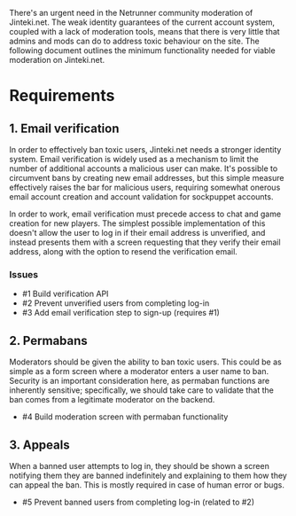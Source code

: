 There's an urgent need in the Netrunner community moderation of Jinteki.net. The weak identity guarantees of the current account system, coupled with a lack of moderation tools, means that there is very little that admins and mods can do to address toxic behaviour on the site. The following document outlines the minimum functionality needed for viable moderation on Jinteki.net.

# Requirements
## 1. Email verification

In order to effectively ban toxic users, Jinteki.net needs a stronger identity system. Email verification is widely used as a mechanism to limit the number of additional accounts a malicious user can make. It's possible to circumvent bans by creating new email addresses, but this simple measure effectively raises the bar for malicious users, requiring somewhat onerous email account creation and account validation for sockpuppet accounts.

In order to work, email verification must precede access to chat and game creation for new players. The simplest possible implementation of this doesn't allow the user to log in if their email address is unverified, and instead presents them with a screen requesting that they verify their email address, along with the option to resend the verification email.

### Issues

 - #1 Build verification API
 - #2 Prevent unverified users from completing log-in
 - #3 Add email verification step to sign-up (requires #1)

## 2. Permabans

Moderators should be given the ability to ban toxic users. This could be as simple as a form screen where a moderator enters a user name to ban. Security is an important consideration here, as permaban functions are inherently sensitive; specifically, we should take care to validate that the ban comes from a legitimate moderator on the backend.

 - #4 Build moderation screen with permaban functionality

## 3. Appeals

When a banned user attempts to log in, they should be shown a screen notifying them they are banned indefinitely and explaining to them how they can appeal the ban. This is mostly required in case of human error or bugs.

 - #5 Prevent banned users from completing log-in (related to #2)
